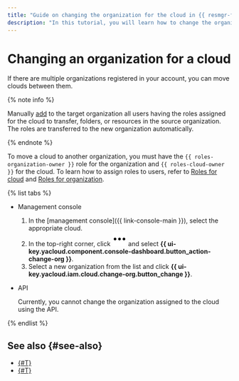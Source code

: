 ```yaml
---
title: "Guide on changing the organization for the cloud in {{ resmgr-full-name }}"
description: "In this tutorial, you will learn how to change the organization for the cloud in {{ resmgr-full-name }}."
---
```


# Changing an organization for a cloud

If there are multiple organizations registered in your account, you can move clouds between them.

{% note info %}

Manually [add](../../../organization/operations/add-account.md) to the target organization all users having the roles assigned for the cloud to transfer, folders, or resources in the source organization. The roles are transferred to the new organization automatically.

{% endnote %}


To move a cloud to another organization, you must have the `{{ roles-organization-owner }}` role for the organization and `{{ roles-cloud-owner }}` for the cloud. To learn how to assign roles to users, refer to [Roles for cloud](set-access-bindings.md#access-to-user) and [Roles for organization](../../../organization/security/index.md#add-role).

{% list tabs %}

- Management console



  1. In the [management console]({{ link-console-main }}), select the appropriate cloud.
  1. In the top-right corner, click ![***](../../../_assets/console-icons/ellipsis.svg) and select **{{ ui-key.yacloud.component.console-dashboard.button_action-change-org }}**.
  1. Select a new organization from the list and click **{{ ui-key.yacloud.iam.cloud.change-org.button_change }}**.

- API

   Currently, you cannot change the organization assigned to the cloud using the API.

{% endlist %}

## See also {#see-also}

* [{#T}](../../../organization/operations/leave-organization.md)
* [{#T}](../../../organization/concepts/manage-services.md)
